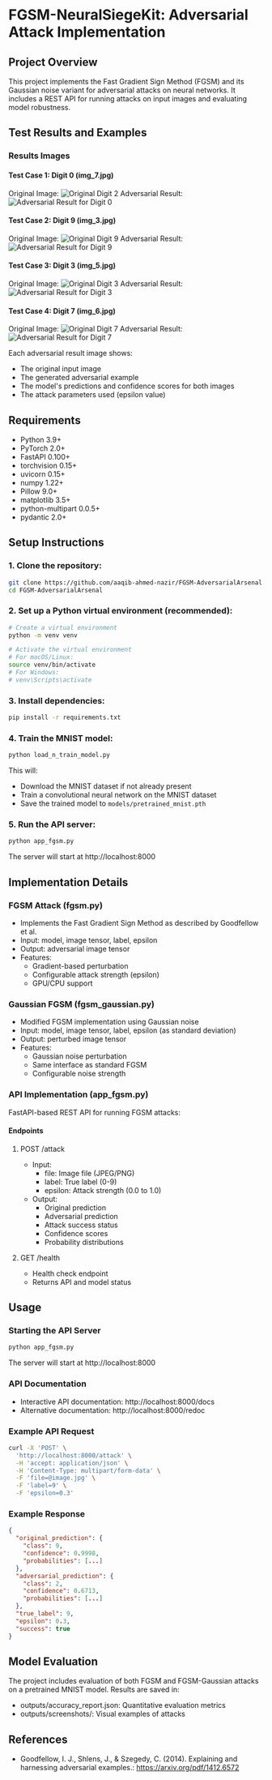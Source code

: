 # FGSM-NeuralSiegeKit: Adversarial Attack Implementation

## Project Overview
This project implements the Fast Gradient Sign Method (FGSM) and its Gaussian noise variant for adversarial attacks on neural networks. It includes a REST API for running attacks on input images and evaluating model robustness.

## Test Results and Examples

### Results Images

#### Test Case 1: Digit 0 (img_7.jpg)
Original Image: ![Original Digit 2](test_images/img_7.jpg)
Adversarial Result: ![Adversarial Result for Digit 0](outputs/api_test_on_0.png)

#### Test Case 2: Digit 9 (img_3.jpg)
Original Image: ![Original Digit 9](test_images/img_3.jpg)
Adversarial Result: ![Adversarial Result for Digit 9](outputs/api_test_on_9.png)

#### Test Case 3: Digit 3 (img_5.jpg)
Original Image: ![Original Digit 3](test_images/img_5.jpg)
Adversarial Result: ![Adversarial Result for Digit 3](outputs/api_test_on_3.png)

#### Test Case 4: Digit 7 (img_6.jpg)
Original Image: ![Original Digit 7](test_images/img_6.jpg)
Adversarial Result: ![Adversarial Result for Digit 7](outputs/api_test_on_7.png)

Each adversarial result image shows:
- The original input image
- The generated adversarial example
- The model's predictions and confidence scores for both images
- The attack parameters used (epsilon value)

## Requirements
- Python 3.9+
- PyTorch 2.0+
- FastAPI 0.100+
- torchvision 0.15+
- uvicorn 0.15+
- numpy 1.22+
- Pillow 9.0+
- matplotlib 3.5+
- python-multipart 0.0.5+
- pydantic 2.0+

## Setup Instructions

### 1. Clone the repository:
```bash
git clone https://github.com/aaqib-ahmed-nazir/FGSM-AdversarialArsenal.git
cd FGSM-AdversarialArsenal
```

### 2. Set up a Python virtual environment (recommended):
```bash
# Create a virtual environment
python -m venv venv

# Activate the virtual environment
# For macOS/Linux:
source venv/bin/activate
# For Windows:
# venv\Scripts\activate
```

### 3. Install dependencies:
```bash
pip install -r requirements.txt
```

### 4. Train the MNIST model:
```bash
python load_n_train_model.py
```
This will:
- Download the MNIST dataset if not already present
- Train a convolutional neural network on the MNIST dataset
- Save the trained model to `models/pretrained_mnist.pth`

### 5. Run the API server:
```bash
python app_fgsm.py
```
The server will start at http://localhost:8000

## Implementation Details

### FGSM Attack (fgsm.py)
- Implements the Fast Gradient Sign Method as described by Goodfellow et al.
- Input: model, image tensor, label, epsilon
- Output: adversarial image tensor
- Features:
  - Gradient-based perturbation
  - Configurable attack strength (epsilon)
  - GPU/CPU support

### Gaussian FGSM (fgsm_gaussian.py)
- Modified FGSM implementation using Gaussian noise
- Input: model, image tensor, label, epsilon (as standard deviation)
- Output: perturbed image tensor
- Features:
  - Gaussian noise perturbation
  - Same interface as standard FGSM
  - Configurable noise strength

### API Implementation (app_fgsm.py)
FastAPI-based REST API for running FGSM attacks:

#### Endpoints
1. POST /attack
   - Input:
     - file: Image file (JPEG/PNG)
     - label: True label (0-9)
     - epsilon: Attack strength (0.0 to 1.0)
   - Output:
     - Original prediction
     - Adversarial prediction
     - Attack success status
     - Confidence scores
     - Probability distributions

2. GET /health
   - Health check endpoint
   - Returns API and model status

## Usage

### Starting the API Server
```bash
python app_fgsm.py
```
The server will start at http://localhost:8000

### API Documentation
- Interactive API documentation: http://localhost:8000/docs
- Alternative documentation: http://localhost:8000/redoc

### Example API Request
```bash
curl -X 'POST' \
  'http://localhost:8000/attack' \
  -H 'accept: application/json' \
  -H 'Content-Type: multipart/form-data' \
  -F 'file=@image.jpg' \
  -F 'label=9' \
  -F 'epsilon=0.3'
```

### Example Response
```json
{
  "original_prediction": {
    "class": 9,
    "confidence": 0.9998,
    "probabilities": [...]
  },
  "adversarial_prediction": {
    "class": 2,
    "confidence": 0.6713,
    "probabilities": [...]
  },
  "true_label": 9,
  "epsilon": 0.3,
  "success": true
}
```

## Model Evaluation
The project includes evaluation of both FGSM and FGSM-Gaussian attacks on a pretrained MNIST model. Results are saved in:
- outputs/accuracy_report.json: Quantitative evaluation metrics
- outputs/screenshots/: Visual examples of attacks

## References
- Goodfellow, I. J., Shlens, J., & Szegedy, C. (2014). Explaining and harnessing adversarial examples.:
https://arxiv.org/pdf/1412.6572